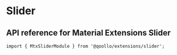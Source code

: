 # Slider

## API reference for Material Extensions Slider

`import { MtxSliderModule } from '@qoollo/extensions/slider';`
